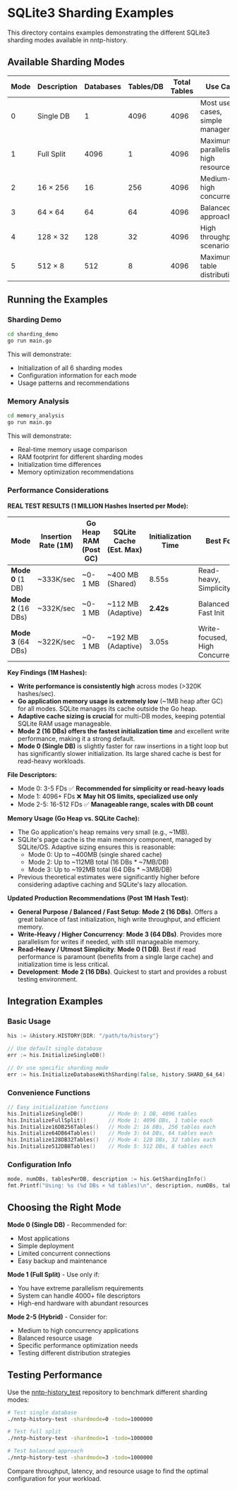 # SQLite3 Sharding Examples

This directory contains examples demonstrating the different SQLite3 sharding modes available in nntp-history.

## Available Sharding Modes

| Mode | Description | Databases | Tables/DB | Total Tables | Use Case |
|------|-------------|-----------|-----------|--------------|----------|
| 0 | Single DB | 1 | 4096 | 4096 | Most use cases, simple management |
| 1 | Full Split | 4096 | 1 | 4096 | Maximum parallelism, high resources |
| 2 | 16 × 256 | 16 | 256 | 4096 | Medium-high concurrency |
| 3 | 64 × 64 | 64 | 64 | 4096 | Balanced approach |
| 4 | 128 × 32 | 128 | 32 | 4096 | High throughput scenarios |
| 5 | 512 × 8 | 512 | 8 | 4096 | Maximum table distribution |

## Running the Examples

### Sharding Demo
```bash
cd sharding_demo
go run main.go
```

This will demonstrate:
- Initialization of all 6 sharding modes
- Configuration information for each mode
- Usage patterns and recommendations

### Memory Analysis
```bash
cd memory_analysis
go run main.go
```

This will demonstrate:
- Real-time memory usage comparison
- RAM footprint for different sharding modes
- Initialization time differences
- Memory optimization recommendations

### Performance Considerations

**REAL TEST RESULTS (1 MILLION Hashes Inserted per Mode):**

| Mode | Insertion Rate (1M) | Go Heap RAM (Post GC) | SQLite Cache (Est. Max) | Initialization Time | Best For |
|------|-----------------------|-------------------------|---------------------------|---------------------|----------|
| **Mode 0** (1 DB) | ~333K/sec | ~0-1 MB | ~400 MB (Shared) | 8.55s | Read-heavy, Simplicity |
| **Mode 2** (16 DBs) | ~332K/sec | ~0-1 MB | ~112 MB (Adaptive) | **2.42s** | Balanced, Fast Init |
| **Mode 3** (64 DBs) | ~322K/sec | ~0-1 MB | ~192 MB (Adaptive) | 3.05s | Write-focused, High Concurrency |

**Key Findings (1M Hashes):**
- **Write performance is consistently high** across modes (>320K hashes/sec).
- **Go application memory usage is extremely low** (~1MB heap after GC) for all modes. SQLite manages its cache outside the Go heap.
- **Adaptive cache sizing is crucial** for multi-DB modes, keeping potential SQLite RAM usage manageable.
- **Mode 2 (16 DBs) offers the fastest initialization time** and excellent write performance, making it a strong default.
- **Mode 0 (Single DB)** is slightly faster for raw insertions in a tight loop but has significantly slower initialization. Its large shared cache is best for read-heavy workloads.

**File Descriptors:**
- Mode 0: 3-5 FDs ✅ **Recommended for simplicity or read-heavy loads**
- Mode 1: 4096+ FDs ❌ **May hit OS limits, specialized use only**
- Mode 2-5: 16-512 FDs ✅ **Manageable range, scales with DB count**

**Memory Usage (Go Heap vs. SQLite Cache):**
- The Go application's heap remains very small (e.g., ~1MB).
- SQLite's page cache is the main memory component, managed by SQLite/OS. Adaptive sizing ensures this is reasonable:
  - Mode 0: Up to ~400MB (single shared cache)
  - Mode 2: Up to ~112MB total (16 DBs * ~7MB/DB)
  - Mode 3: Up to ~192MB total (64 DBs * ~3MB/DB)
- Previous theoretical estimates were significantly higher before considering adaptive caching and SQLite's lazy allocation.

**Updated Production Recommendations (Post 1M Hash Test):**
- **General Purpose / Balanced / Fast Setup**: **Mode 2 (16 DBs)**. Offers a great balance of fast initialization, high write throughput, and efficient memory.
- **Write-Heavy / Higher Concurrency**: **Mode 3 (64 DBs)**. Provides more parallelism for writes if needed, with still manageable memory.
- **Read-Heavy / Utmost Simplicity**: **Mode 0 (1 DB)**. Best if read performance is paramount (benefits from a single large cache) and initialization time is less critical.
- **Development**: **Mode 2 (16 DBs)**. Quickest to start and provides a robust testing environment.

## Integration Examples

### Basic Usage
```go
his := &history.HISTORY{DIR: "/path/to/history"}

// Use default single database
err := his.InitializeSingleDB()

// Or use specific sharding mode
err := his.InitializeDatabaseWithSharding(false, history.SHARD_64_64)
```

### Convenience Functions
```go
// Easy initialization functions
his.InitializeSingleDB()        // Mode 0: 1 DB, 4096 tables
his.InitializeFullSplit()       // Mode 1: 4096 DBs, 1 table each
his.Initialize16DB256Tables()   // Mode 2: 16 DBs, 256 tables each
his.Initialize64DB64Tables()    // Mode 3: 64 DBs, 64 tables each
his.Initialize128DB32Tables()   // Mode 4: 128 DBs, 32 tables each
his.Initialize512DB8Tables()    // Mode 5: 512 DBs, 8 tables each
```

### Configuration Info
```go
mode, numDBs, tablesPerDB, description := his.GetShardingInfo()
fmt.Printf("Using: %s (%d DBs × %d tables)\n", description, numDBs, tablesPerDB)
```

## Choosing the Right Mode

**Mode 0 (Single DB)** - Recommended for:
- Most applications
- Simple deployment
- Limited concurrent connections
- Easy backup and maintenance

**Mode 1 (Full Split)** - Use only if:
- You have extreme parallelism requirements
- System can handle 4000+ file descriptors
- High-end hardware with abundant resources

**Mode 2-5 (Hybrid)** - Consider for:
- Medium to high concurrency applications
- Balanced resource usage
- Specific performance optimization needs
- Testing different distribution strategies

## Testing Performance

Use the [nntp-history_test](../../nntp-history_test) repository to benchmark different sharding modes:

```bash
# Test single database
./nntp-history-test -shardmode=0 -todo=1000000

# Test full split
./nntp-history-test -shardmode=1 -todo=1000000

# Test balanced approach
./nntp-history-test -shardmode=3 -todo=1000000
```

Compare throughput, latency, and resource usage to find the optimal configuration for your workload.
